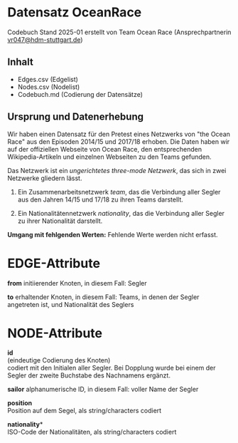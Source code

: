 # Datensatz OceanRace #
Codebuch Stand 2025-01
erstellt von Team Ocean Race (Ansprechpartnerin vr047@hdm-stuttgart.de)

## Inhalt
- Edges.csv (Edgelist)
- Nodes.csv (Nodelist)
- Codebuch.md (Codierung der Datensätze)

## Ursprung und Datenerhebung
Wir haben einen Datensatz für den Pretest eines Netzwerks von "the Ocean Race" aus den Episoden 2014/15 und 2017/18 erhoben. Die Daten haben wir auf der offiziellen Webseite von Ocean Race, den entsprechenden Wikipedia-Artikeln und einzelnen Webseiten zu den Teams gefunden. 

Das Netzwerk ist ein *ungerichtetes three-mode Netzwerk*, das sich in zwei Netzwerke gliedern lässt. 

1) Ein Zusammenarbeitsnetzwerk *team*, das die Verbindung aller Segler aus den Jahren 14/15 und 17/18 zu ihren Teams darstellt.

2) Ein Nationalitätennetzwerk *nationality*, das die Verbindung aller Segler zu ihrer Nationalität darstellt.

**Umgang mit fehlgenden Werten:**
Fehlende Werte werden nicht erfasst.

# EDGE-Attribute

**from**
initiierender Knoten, in diesem Fall: Segler

**to**
erhaltender Knoten, in diesem Fall: Teams, in denen der Segler angetreten ist, und Nationalität des Seglers


# NODE-Attribute  
  
**id**  
(eindeutige Codierung des Knoten)   
codiert mit den Initialen aller Segler. Bei Dopplung wurde bei einem der Segler der zweite Buchstabe des Nachnamens ergänzt.

**sailor**
alphanumerische ID, in diesem Fall: voller Name der Segler


**position**    
Position auf dem Segel, als string/characters codiert 

  
**nationality***    
ISO-Code der Nationalitäten, als string/characters codiert


##
